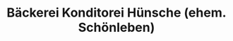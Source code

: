 ---
title: "Bäckerei Konditorei Hünsche (ehem. Schönleben)"
url: /puchheim/baeckerei-konditorei-huensche-ehem-schoenleben/
shop: Bäckerei
---